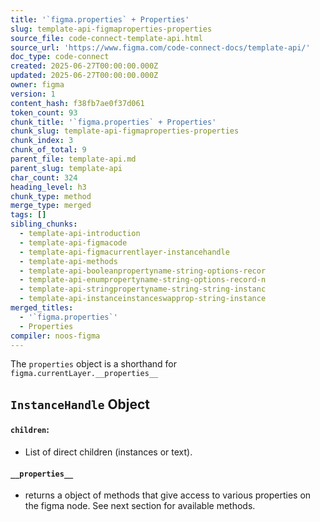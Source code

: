 ```yaml
---
title: '`figma.properties` + Properties'
slug: template-api-figmaproperties-properties
source_file: code-connect-template-api.html
source_url: 'https://www.figma.com/code-connect-docs/template-api/'
doc_type: code-connect
created: 2025-06-27T00:00:00.000Z
updated: 2025-06-27T00:00:00.000Z
owner: figma
version: 1
content_hash: f38fb7ae0f37d061
token_count: 93
chunk_title: '`figma.properties` + Properties'
chunk_slug: template-api-figmaproperties-properties
chunk_index: 3
chunk_of_total: 9
parent_file: template-api.md
parent_slug: template-api
char_count: 324
heading_level: h3
chunk_type: method
merge_type: merged
tags: []
sibling_chunks:
  - template-api-introduction
  - template-api-figmacode
  - template-api-figmacurrentlayer-instancehandle
  - template-api-methods
  - template-api-booleanpropertyname-string-options-recor
  - template-api-enumpropertyname-string-options-record-n
  - template-api-stringpropertyname-string-string-instanc
  - template-api-instanceinstanceswapprop-string-instance
merged_titles:
  - '`figma.properties`'
  - Properties
compiler: noos-figma
---
```


The `properties` object is a shorthand for `figma.currentLayer.__properties__`

## `InstanceHandle` Object

#### `children`:

- List of direct children (instances or text).

#### `__properties__`

- returns a object of methods that give access to various properties on the figma node. See next section for available methods.
